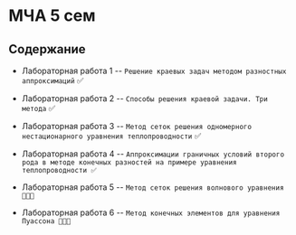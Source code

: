 # МЧА 5 сем

## Содержание 

* Лабораторная работа 1 -- `Решение краевых задач методом разностных аппроксимаций` ✅

* Лабораторная работа 2 -- `Способы решения краевой задачи. Три метода` ✅

* Лабораторная работа 3 -- `Метод сеток решения одномерного нестационарного уравнения теплопроводности` ✅

* Лабораторная работа 4 --  `Аппроксимации граничных условий второго рода в методе конечных разностей на примере уравнения теплопроводности ✅`

* Лабораторная работа 5 -- `Метод сеток решения волнового уравнения 👨🏻‍💻`

* Лабораторная работа 6 -- `Метод конечных элементов для уравнения Пуассона 👨🏻‍💻`

